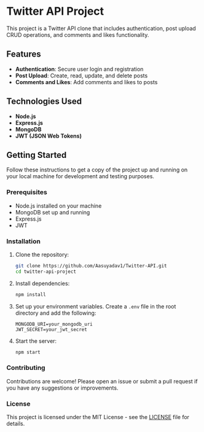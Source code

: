 # Twitter API Project

This project is a Twitter API clone that includes authentication, post upload CRUD operations, and comments and likes functionality.

## Features

- **Authentication**: Secure user login and registration
- **Post Upload**: Create, read, update, and delete posts
- **Comments and Likes**: Add comments and likes to posts

## Technologies Used

- **Node.js**
- **Express.js**
- **MongoDB**
- **JWT (JSON Web Tokens)**

## Getting Started

Follow these instructions to get a copy of the project up and running on your local machine for development and testing purposes.

### Prerequisites

- Node.js installed on your machine
- MongoDB set up and running
- Express.js
- JWT

### Installation

1. Clone the repository:
    ```bash
    git clone https://github.com/Aasuyadav1/Twitter-API.git
    cd twitter-api-project
    ```

2. Install dependencies:
    ```bash
    npm install
    ```

3. Set up your environment variables. Create a `.env` file in the root directory and add the following:
    ```env
    MONGODB_URI=your_mongodb_uri
    JWT_SECRET=your_jwt_secret
    ```

4. Start the server:
    ```bash
    npm start
    ```

### Contributing

Contributions are welcome! Please open an issue or submit a pull request if you have any suggestions or improvements.

### License

This project is licensed under the MIT License - see the [LICENSE](LICENSE) file for details.
